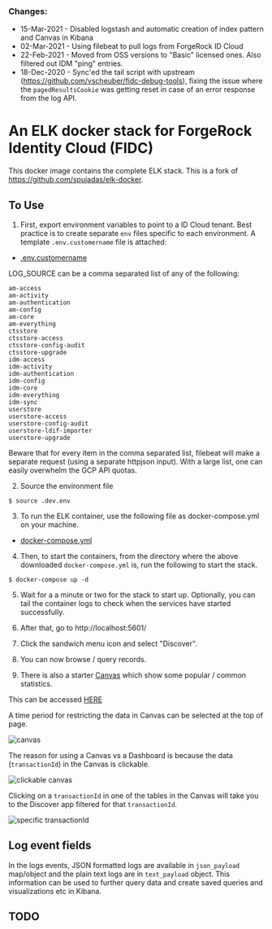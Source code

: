 ### Changes:

- 15-Mar-2021 - Disabled logstash and automatic creation of index pattern and Canvas in Kibana
- 02-Mar-2021 - Using filebeat to pull logs from ForgeRock ID Cloud
- 22-Feb-2021 - Moved from OSS versions to "Basic" licensed ones. Also filtered out IDM "ping" entries.
- 18-Dec-2020 - Sync'ed the tail script with upstream (https://github.com/vscheuber/fidc-debug-tools), fixing the issue where the `pagedResultsCookie` was getting reset in case of an error response from the log API.


# An ELK docker stack for ForgeRock Identity Cloud (FIDC)
This docker image contains the complete ELK stack. This is a fork of https://github.com/spujadas/elk-docker.

## To Use

1. First, export environment variables to point to a ID Cloud tenant. Best practice is to create separate `env` files specific to each environment. A template `.env.customername` file is attached:

- [.env.customername](env.customername)

LOG_SOURCE can be a comma separated list of any of the following:
```
am-access
am-activity
am-authentication
am-config
am-core
am-everything
ctsstore
ctsstore-access
ctsstore-config-audit
ctsstore-upgrade
idm-access
idm-activity
idm-authentication
idm-config
idm-core
idm-everything
idm-sync
userstore
userstore-access
userstore-config-audit
userstore-ldif-importer
userstore-upgrade
```
Beware that for every item in the comma separated list, filebeat will make a separate request (using a separate httpjson input). With a large list, one can easily overwhelm the GCP API quotas.

2. Source the environment file

```
$ source .dev.env
```

3. To run the ELK container, use the following file as docker-compose.yml on your machine.

- [docker-compose.yml](docker-compose.yml)

4. Then, to start the containers, from the directory where the above downloaded `docker-compose.yml` is, run the following to start the stack.
```
$ docker-compose up -d
```

5. Wait for a a minute or two for the stack to start up. Optionally, you can tail the container logs to check when the services have started successfully.

6. After that, go to http://localhost:5601/

7. Click the sandwich menu icon and select "Discover".

8. You can now browse / query records.

9. There is also a starter [Canvas](https://www.elastic.co/webinars/intro-to-canvas-a-new-way-to-tell-visual-stories-in-kibana) which show some popular / common statistics.

This can be accessed [HERE](http://localhost:5601/app/canvas#/workpad/workpad-forgerock-summary)

A time period for restricting the data in Canvas can be selected at the top of page.

![canvas](images/canvas1.png)

The reason for using a Canvas vs a Dashboard is because the data (`transactionId`) in the Canvas is clickable.

![clickable canvas](images/canvas2.png)

Clicking on a `transactionId` in one of the tables in the Canvas will take you to the Discover app filtered for that `transactionId`.

![specific transactionId](images/discover.png)

## Log event fields
In the logs events, JSON formatted logs are available in `json_payload` map/object and the plain text logs are in `text_payload` object. This information can be used to further query data and create saved queries and visualizations etc in Kibana.

## TODO

